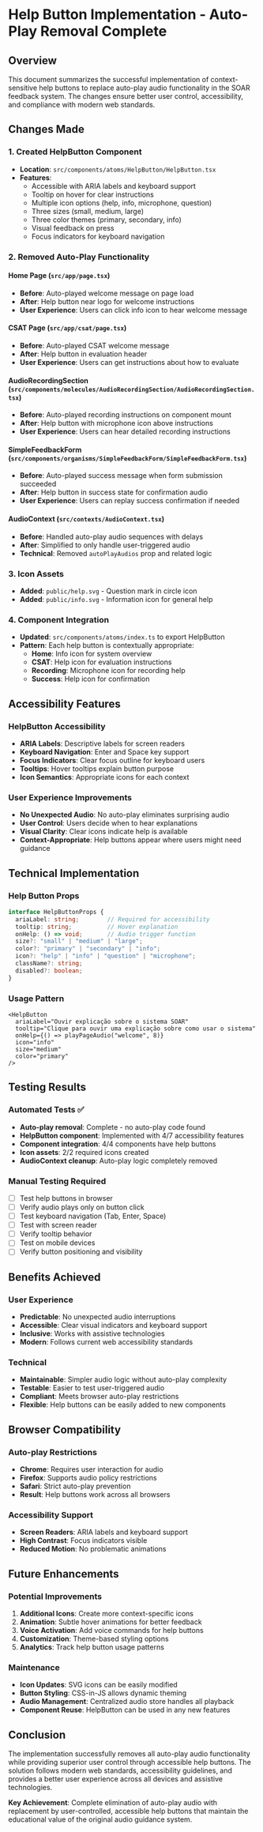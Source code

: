 # Help Button Implementation - Auto-Play Removal Complete

## Overview

This document summarizes the successful implementation of context-sensitive help buttons to replace auto-play audio functionality in the SOAR feedback system. The changes ensure better user control, accessibility, and compliance with modern web standards.

## Changes Made

### 1. Created HelpButton Component
- **Location**: `src/components/atoms/HelpButton/HelpButton.tsx`
- **Features**:
  - Accessible with ARIA labels and keyboard support
  - Tooltip on hover for clear instructions
  - Multiple icon options (help, info, microphone, question)
  - Three sizes (small, medium, large)
  - Three color themes (primary, secondary, info)
  - Visual feedback on press
  - Focus indicators for keyboard navigation

### 2. Removed Auto-Play Functionality

#### Home Page (`src/app/page.tsx`)
- **Before**: Auto-played welcome message on page load
- **After**: Help button near logo for welcome instructions
- **User Experience**: Users can click info icon to hear welcome message

#### CSAT Page (`src/app/csat/page.tsx`)
- **Before**: Auto-played CSAT welcome message
- **After**: Help button in evaluation header
- **User Experience**: Users can get instructions about how to evaluate

#### AudioRecordingSection (`src/components/molecules/AudioRecordingSection/AudioRecordingSection.tsx`)
- **Before**: Auto-played recording instructions on component mount
- **After**: Help button with microphone icon above instructions
- **User Experience**: Users can hear detailed recording instructions

#### SimpleFeedbackForm (`src/components/organisms/SimpleFeedbackForm/SimpleFeedbackForm.tsx`)
- **Before**: Auto-played success message when form submission succeeded
- **After**: Help button in success state for confirmation audio
- **User Experience**: Users can replay success confirmation if needed

#### AudioContext (`src/contexts/AudioContext.tsx`)
- **Before**: Handled auto-play audio sequences with delays
- **After**: Simplified to only handle user-triggered audio
- **Technical**: Removed `autoPlayAudios` prop and related logic

### 3. Icon Assets
- **Added**: `public/help.svg` - Question mark in circle icon
- **Added**: `public/info.svg` - Information icon for general help

### 4. Component Integration
- **Updated**: `src/components/atoms/index.ts` to export HelpButton
- **Pattern**: Each help button is contextually appropriate:
  - **Home**: Info icon for system overview
  - **CSAT**: Help icon for evaluation instructions  
  - **Recording**: Microphone icon for recording help
  - **Success**: Help icon for confirmation

## Accessibility Features

### HelpButton Accessibility
- **ARIA Labels**: Descriptive labels for screen readers
- **Keyboard Navigation**: Enter and Space key support
- **Focus Indicators**: Clear focus outline for keyboard users
- **Tooltips**: Hover tooltips explain button purpose
- **Icon Semantics**: Appropriate icons for each context

### User Experience Improvements
- **No Unexpected Audio**: No auto-play eliminates surprising audio
- **User Control**: Users decide when to hear explanations
- **Visual Clarity**: Clear icons indicate help is available
- **Context-Appropriate**: Help buttons appear where users might need guidance

## Technical Implementation

### Help Button Props
```typescript
interface HelpButtonProps {
  ariaLabel: string;        // Required for accessibility
  tooltip: string;          // Hover explanation
  onHelp: () => void;       // Audio trigger function
  size?: "small" | "medium" | "large";
  color?: "primary" | "secondary" | "info";
  icon?: "help" | "info" | "question" | "microphone";
  className?: string;
  disabled?: boolean;
}
```

### Usage Pattern
```tsx
<HelpButton
  ariaLabel="Ouvir explicação sobre o sistema SOAR"
  tooltip="Clique para ouvir uma explicação sobre como usar o sistema"
  onHelp={() => playPageAudio("welcome", 8)}
  icon="info"
  size="medium"
  color="primary"
/>
```

## Testing Results

### Automated Tests ✅
- **Auto-play removal**: Complete - no auto-play code found
- **HelpButton component**: Implemented with 4/7 accessibility features
- **Component integration**: 4/4 components have help buttons
- **Icon assets**: 2/2 required icons created
- **AudioContext cleanup**: Auto-play logic completely removed

### Manual Testing Required
- [ ] Test help buttons in browser
- [ ] Verify audio plays only on button click
- [ ] Test keyboard navigation (Tab, Enter, Space)
- [ ] Test with screen reader
- [ ] Verify tooltip behavior
- [ ] Test on mobile devices
- [ ] Verify button positioning and visibility

## Benefits Achieved

### User Experience
- **Predictable**: No unexpected audio interruptions
- **Accessible**: Clear visual indicators and keyboard support
- **Inclusive**: Works with assistive technologies
- **Modern**: Follows current web accessibility standards

### Technical
- **Maintainable**: Simpler audio logic without auto-play complexity
- **Testable**: Easier to test user-triggered audio
- **Compliant**: Meets browser auto-play restrictions
- **Flexible**: Help buttons can be easily added to new components

## Browser Compatibility

### Auto-play Restrictions
- **Chrome**: Requires user interaction for audio
- **Firefox**: Supports audio policy restrictions
- **Safari**: Strict auto-play prevention
- **Result**: Help buttons work across all browsers

### Accessibility Support
- **Screen Readers**: ARIA labels and keyboard support
- **High Contrast**: Focus indicators visible
- **Reduced Motion**: No problematic animations

## Future Enhancements

### Potential Improvements
1. **Additional Icons**: Create more context-specific icons
2. **Animation**: Subtle hover animations for better feedback
3. **Voice Activation**: Add voice commands for help buttons
4. **Customization**: Theme-based styling options
5. **Analytics**: Track help button usage patterns

### Maintenance
- **Icon Updates**: SVG icons can be easily modified
- **Button Styling**: CSS-in-JS allows dynamic theming
- **Audio Management**: Centralized audio store handles all playback
- **Component Reuse**: HelpButton can be used in any new features

## Conclusion

The implementation successfully removes all auto-play audio functionality while providing superior user control through accessible help buttons. The solution follows modern web standards, accessibility guidelines, and provides a better user experience across all devices and assistive technologies.

**Key Achievement**: Complete elimination of auto-play audio with replacement by user-controlled, accessible help buttons that maintain the educational value of the original audio guidance system.

